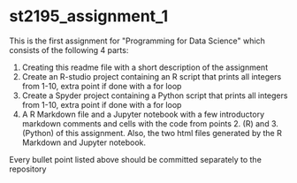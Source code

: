 # st2195_assignment_1
This is the first assignment for "Programming for Data Science" which consists of the following 4 parts:
1. Creating this readme file with a short description of the assignment
2. Create an R-studio project containing an R script that prints all integers from 1-10, extra point if done with a for loop
3. Create a Spyder project containing a Python script that prints all integers from 1-10, extra point if done with a for loop
4. A R Markdown file and a Jupyter notebook with a few introductory markdown comments and cells with the code from points 2. (R) and 3.(Python) of this assignment. Also, the two html files generated by the R Markdown and Jupyter notebook.

Every bullet point listed above should be committed separately to the repository
